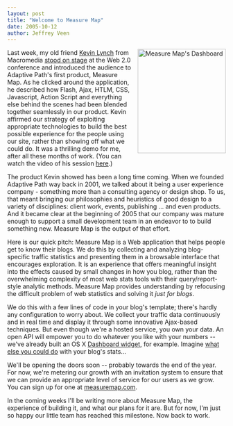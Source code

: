 ```yaml
---
layout: post
title: "Welcome to Measure Map"
date: 2005-10-12
author: Jeffrey Veen
---
```

<a href="http://www.flickr.com/photos/veen/51884282/" title="Photo Sharing"><img src="http://static.flickr.com/30/51884282_59e31f907c_m.jpg" width="203" height="240" alt="Measure Map's Dashboard" style="float: right; padding-left: 10px;" /></a>

Last week, my old friend <a href="http://klynch.com/">Kevin Lynch</a> from Macromedia <a href="http://flickr.com/photos/x180/50264688/">stood on stage</a> at the Web 2.0 conference and introduced the audience to Adaptive Path's first product, Measure Map. As he clicked around the application, he described how Flash, Ajax, HTLM, CSS, Javascript, Action Script and everything else behind the scenes had been blended together seamlessly in our product. Kevin affirmed our strategy of exploiting appropriate technologies to build the best possible experience for the people using our site, rather than showing off what we could do. It was a thrilling demo for me, after all these months of work. (You can watch the video of his session <a href="http://video.google.com/videoplay?docid=4762944544960468107">here</a>.)

The product Kevin showed has been a long time coming. When we founded Adaptive Path way back in 2001, we talked about it being a user experience company - something more than a consulting agency or design shop. To us, that meant bringing our philosophies and heuristics of good design to a variety of disciplines: client work, events, publishing ... and even products. And it became clear at the beginning of 2005 that our company was mature enough to support a small development team in an endeavor to to build something new. Measure Map is the output of that effort.

Here is our quick pitch: Measure Map is a Web application that helps people get to know their blogs. We do this by collecting and analyzing blog-specific traffic statistics and presenting them in a browsable interface that encourages exploration. It is an experience that offers meaningful insight into the effects caused by small changes in how you blog, rather than the overwhelming complexity of most web stats tools with their query/report-style analytic methods. Measure Map provides understanding by refocusing the difficult problem of web statistics and solving it <em>just for blogs</em>.

We do this with a few lines of code in your blog's template; there's hardly any configuration to worry about. We collect your traffic data continuously and in real time and display it through some innovative Ajax-based techniques. But even though we're a hosted service, you own your data. An open API will empower you to do whatever you like with your numbers -- we've already built an OS X <a href="http://www.apple.com/downloads/dashboard/">Dashboard widget</a>, for example. Imagine <a href="http://www.ambientdevices.com/cat/dashboard/index.html">what else you could do</a> with your blog's stats...

We'll be opening the doors soon -- probably towards the end of the year. For now, we're metering our growth with an invitation system to ensure that we can provide an appropriate level of service for our users as we grow. You can sign up for one at <a href="http://measuremap.com/">measuremap.com</a>.

In the coming weeks I'll be writing more about Measure Map, the experience of building it, and what our plans for it are. But for now, I'm just so happy our little team has reached this milestone. Now back to work.
